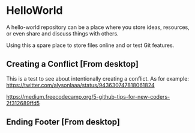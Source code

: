 # HelloWorld
A hello-world repository can be a place where you store ideas, resources, or even share and discuss things with others.

Using this a spare place to store files online and or test Git features.

## Creating a Conflict [From desktop]

This is a test to see about intentionally creating a conflict. As for example: https://twitter.com/alysonlaaa/status/943630747818061824

https://medium.freecodecamp.org/5-github-tips-for-new-coders-2f312689ffd5

## Ending Footer [From desktop]
